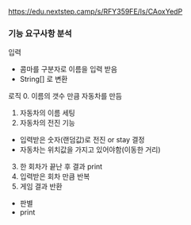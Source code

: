 https://edu.nextstep.camp/s/RFY359FE/ls/CAoxYedP

### 기능 요구사항 분석
입력
- 콤마를 구분자로 이름을 입력 받음
- String[] 로 변환

로직
0. 이름의 갯수 만큼 자동차를 만듬
1. 자동차의 이름 세팅
2. 자동차의 전진 기능
 - 입력받은 숫자(랜덤값)로 전진 or stay 결정
 - 자동차는 위치값을 가지고 있어야함(이동한 거리)
3. 한 회차가 끝난 후 결과 print
4. 입력받은 회차 만큼 반복
6. 게임 결과 반환
- 판별
- print
